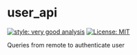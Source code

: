 # user_api

[![style: very good analysis][very_good_analysis_badge]][very_good_analysis_link]
[![License: MIT][license_badge]][license_link]

Queries from remote to authenticate user

[license_badge]: https://img.shields.io/badge/license-MIT-blue.svg
[license_link]: https://opensource.org/licenses/MIT
[very_good_analysis_badge]: https://img.shields.io/badge/style-very_good_analysis-B22C89.svg
[very_good_analysis_link]: https://pub.dev/packages/very_good_analysis